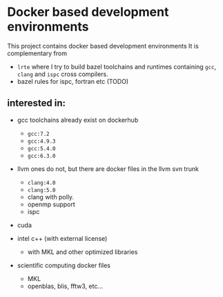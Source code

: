 # Docker based development environments

This project contains docker based development environments
It is complementary from
- `lrte` where I try to build bazel toolchains and runtimes containing `gcc`, `clang` and `ispc` cross compilers.
- bazel rules for ispc, fortran etc (TODO)

## interested in:
* gcc toolchains already exist on dockerhub
    - `gcc:7.2` 
    - `gcc:4.9.3`
    - `gcc:5.4.0`
    - `gcc:6.3.0`
* llvm ones do not, but there are docker files in the llvm svn trunk
    - `clang:4.0`
    - `clang:5.0`
    * clang with polly.
    * openmp support 
    * ispc 
* cuda 
* intel c++ (with external license)
    * with MKL and other optimized libraries

* scientific computing docker files
    * MKL
    * openblas, blis, fftw3, etc...
